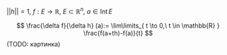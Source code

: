 $||h||=1$, $f:E\to \mathbb{R},\ E\subset \mathbb{R}^{n}$, $a \in \mathrm{Int}\,E$

$$
\frac{\delta f}{\delta h} (a):= \lim\limits_{ t \to 0,\ t \in \mathbb{R} } \frac{f(a+th)-f(a)}{t}
$$
(TODO: картинка)